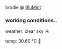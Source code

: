 brodie @ [BluMint](https://www.linkedin.com/company/blumint-io/)

<!--weather_start-->
### working conditions..

weather: clear sky ☀️

temp: 30.60 °C 🥶

<!--weather_end-->
